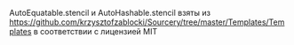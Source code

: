 AutoEquatable.stencil и AutoHashable.stencil взяты из https://github.com/krzysztofzablocki/Sourcery/tree/master/Templates/Templates в соответствии с лицензией MIT